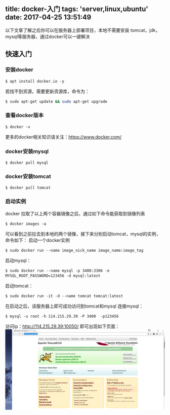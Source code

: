 title: docker-入门
tags: 'server,linux,ubuntu'
date: 2017-04-25 13:51:49
---
以下文章了解之后你可以在服务器上部署项目，本地不需要安装 tomcat，jdk，mysql等服务器，通过docker可以一键解决	
 
 ## 快速入门
 
 
### 安装docker

```
$ apt install docker.io -y
```

若找不到资源，需要更新资源库，命令为：
``` bash
$ sudo apt-get update && sudo apt-get upgrade
```

### 查看docker版本

```
$ docker -v
```
更多的docker相关知识请关注：https://www.docker.com/

### docker安装mysql

```
$ docker pull mysql
```


### docker安装tomcat

```
$ docker pull tomcat
```

### 启动实例
docker 拉取了以上两个容器镜像之后，通过如下命令能获取到镜像列表
```
$ docker images -a
```
可以看到之前拉去到本地的两个镜像，接下来分别启动tomcat，mysql的实例，命令如下：
启动一个docker实例
```
$ sudo docker run --name image_nick_name image_name:image_tag
```

启动mysql：
```
$ sudo docker run --name mysql -p 3400:3306 -e MYSQL_ROOT_PASSWORD=123456 -d mysql:latest
``` 
启动tomcat：
```
$ sudo docker run -it -d --name tomcat tomcat:latest
``` 
在启动之后，该服务器上即可成功访问到tomcat和mysql
连接mysql：
```
$ mysql -u root -h 114.215.29.39 -P 3400  -p123456
```
访问ip：http://114.215.29.39:10050/ 即可出现如下页面：
![logo](first/images/tom.png)